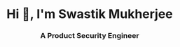 <h1 align="center">Hi 👋, I'm Swastik Mukherjee</h1>
<h3 align="center">A Product Security Engineer</h3>
